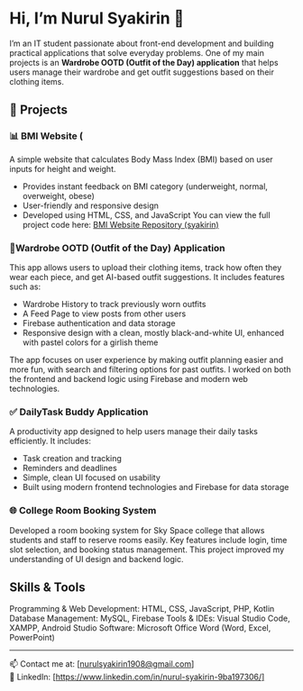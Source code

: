 # Hi, I’m Nurul Syakirin 👋

I’m an IT student passionate about front-end development and building practical applications that solve everyday problems. One of my main projects is an **Wardrobe OOTD (Outfit of the Day) application** that helps users manage their wardrobe and get outfit suggestions based on their clothing items.

## 🔨 Projects

### 📊 BMI Website ( 
A simple website that calculates Body Mass Index (BMI) based on user inputs for height and weight.  
- Provides instant feedback on BMI category (underweight, normal, overweight, obese)  
- User-friendly and responsive design  
- Developed using HTML, CSS, and JavaScript 
You can view the full project code here: [BMI Website Repository (syakirin)](https://github.com/lklovrs/syakirin)

### 👗Wardrobe OOTD (Outfit of the Day) Application  
This app allows users to upload their clothing items, track how often they wear each piece, and get AI-based outfit suggestions. It includes features such as:  
- Wardrobe History to track previously worn outfits  
- A Feed Page to view posts from other users  
- Firebase authentication and data storage  
- Responsive design with a clean, mostly black-and-white UI, enhanced with pastel colors for a girlish theme  

The app focuses on user experience by making outfit planning easier and more fun, with search and filtering options for past outfits. I worked on both the frontend and backend logic using Firebase and modern web technologies.

### ✅ DailyTask Buddy Application  
A productivity app designed to help users manage their daily tasks efficiently. It includes:  
- Task creation and tracking  
- Reminders and deadlines  
- Simple, clean UI focused on usability  
- Built using modern frontend technologies and Firebase for data storage  

### 🌐 College Room Booking System  
Developed a room booking system for Sky Space college that allows students and staff to reserve rooms easily. Key features include login, time slot selection, and booking status management. This project improved my understanding of UI design and backend logic.

## Skills & Tools
Programming & Web Development: HTML, CSS, JavaScript, PHP, Kotlin
Database Management: MySQL, Firebase
Tools & IDEs: Visual Studio Code, XAMPP, Android Studio
Software: Microsoft Office Word (Word, Excel, PowerPoint)

-----
📫 Contact me at: [nurulsyakirin1908@gmail.com]  
🔗 LinkedIn: [https://www.linkedin.com/in/nurul-syakirin-9ba197306/]  

